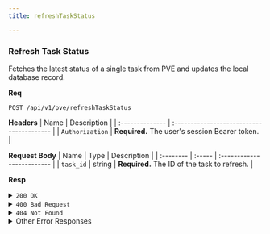 ```yaml
---
title: refreshTaskStatus

---
```


### Refresh Task Status

Fetches the latest status of a single task from PVE and updates the local database record.

**Req**
```
POST /api/v1/pve/refreshTaskStatus
```

**Headers**
| Name            | Description                               |
| :-------------- | :---------------------------------------- |
| `Authorization` | **Required.** The user's session Bearer token. |

**Request Body**
| Name      | Type   | Description                |
| :-------- | :----- | :------------------------- |
| `task_id` | string | **Required.** The ID of the task to refresh. |

**Resp**
<details>
<summary><code>200 OK</code></summary>
```json
{
  "code": 200,
  "message": "Task status refreshed successfully",
  "data": {
    "task_id": "task-abc-123",
    "status": "COMPLETED",
    "progress": 100,
    "pve_status": {
      "status": "stopped",
      "exitstatus": "OK"
    }
  }
}
```
</details>

<details>
<summary><code>400 Bad Request</code></summary>
```json
{ "code": 400, "message": "task_id is required", "data": null }
```
</details>

<details>
<summary><code>404 Not Found</code></summary>
```json
{ "code": 404, "message": "Task not found or access denied", "data": null }
```
</details>

<details>
<summary>Other Error Responses</summary>
Also supports `401 Unauthorized` and `500 Internal Server Error`.
</details>